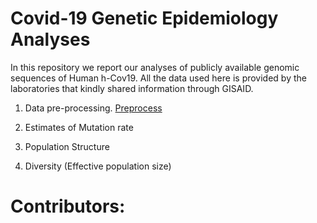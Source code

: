 # Covid-19 Genetic Epidemiology Analyses

In this repository we report our analyses of publicly available genomic sequences of Human h-Cov19. All the data used here is provided by the laboratories that kindly shared information through GISAID.


1. Data pre-processing. [Preprocess](https://github.com/JuliaPalacios/Covid19/blob/master/alignment/alignment.md)





2. Estimates of Mutation rate




3. Population Structure





4. Diversity (Effective population size)


# Contributors:


